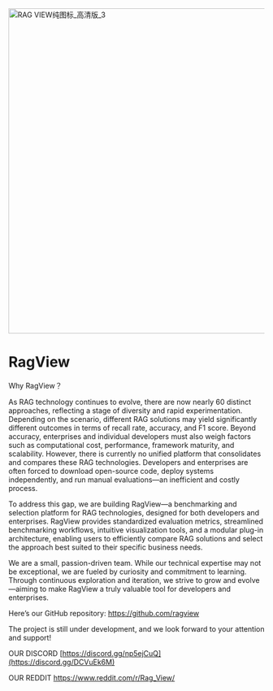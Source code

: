 
<img width="5516" height="640" alt="RAG VIEW纯图标_高清版_3" src="https://github.com/user-attachments/assets/31e884be-f5fa-4e15-a390-41b1a8977f4d" />

# RagView

Why RagView？

As RAG technology continues to evolve, there are now nearly 60 distinct approaches, reflecting a stage of diversity and rapid experimentation. Depending on the scenario, different RAG solutions may yield significantly different outcomes in terms of recall rate, accuracy, and F1 score. Beyond accuracy, enterprises and individual developers must also weigh factors such as computational cost, performance, framework maturity, and scalability. However, there is currently no unified platform that consolidates and compares these RAG technologies. Developers and enterprises are often forced to download open-source code, deploy systems independently, and run manual evaluations—an inefficient and costly process.

To address this gap, we are building RagView—a benchmarking and selection platform for RAG technologies, designed for both developers and enterprises. RagView provides standardized evaluation metrics, streamlined benchmarking workflows, intuitive visualization tools, and a modular plug-in architecture, enabling users to efficiently compare RAG solutions and select the approach best suited to their specific business needs.

We are a small, passion-driven team. While our technical expertise may not be exceptional, we are fueled by curiosity and commitment to learning. Through continuous exploration and iteration, we strive to grow and evolve—aiming to make RagView a truly valuable tool for developers and enterprises.

Here’s our GitHub repository: https://github.com/ragview

The project is still under development, and we look forward to your attention and support!

OUR DISCORD
[https://discord.gg/np5ejCuQ](https://discord.gg/DCVuEk6M)

OUR REDDIT
https://www.reddit.com/r/Rag_View/
